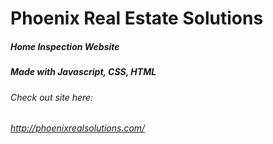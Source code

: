 # Phoenix Real Estate Solutions

##### Home Inspection Website 
##### Made with Javascript, CSS, HTML

###### Check out site here: 
###### http://phoenixrealsolutions.com/
